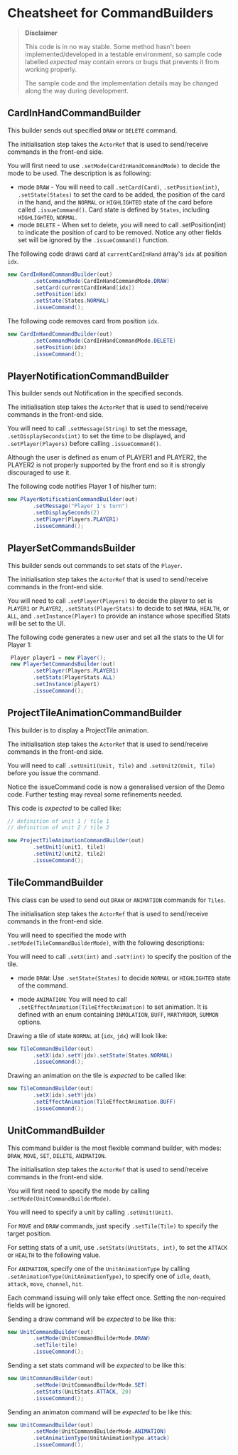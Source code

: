 # Cheatsheet for CommandBuilders

> **Disclaimer**
>
> This code is in no way stable. Some method hasn't been implemented/developed in a testable environment, so sample code labelled *expected* may contain errors or bugs that prevents it from working properly.
>
> The sample code and the implementation details may be changed along the way during development.

## CardInHandCommandBuilder

This builder sends out specified `DRAW` or `DELETE` command.

The initialisation step takes the `ActorRef` that is used to send/receive commands in the front-end side.

You will first need to use `.setMode(CardInHandCommandMode)` to decide the mode to be used. The description is as following:

* mode `DRAW` - You will need to call `.setCard(Card)`, `.setPosition(int)`, `.setState(States)` to set the card to be added, the position of the card in the hand, and the `NORMAL` or `HIGHLIGHTED` state of the card before called `.issueCommand()`. Card state is defined by `States`, including `HIGHLIGHTED`, `NORMAL`.
* mode `DELETE` - When set to delete, you will need to call .setPosition(int) to indicate the position of card to be removed. Notice any other fields set will be ignored by the `.issueCommand()` function.

The following code draws card at `currentCardInHand` array's `idx` at position `idx`.

```java
new CardInHandCommandBuilder(out)
        .setCommandMode(CardInHandCommandMode.DRAW)
        .setCard(currentCardInHand[idx])
        .setPosition(idx)
        .setState(States.NORMAL)
        .issueCommand();
```

The following code removes card from position `idx`.

```java
new CardInHandCommandBuilder(out)
        .setCommandMode(CardInHandCommandMode.DELETE)
        .setPosition(idx)
        .issueCommand();
```

## PlayerNotificationCommandBuilder

This builder sends out Notification in the specified seconds.

The initialisation step takes the `ActorRef` that is used to send/receive commands in the front-end side.

You will need to call `.setMessage(String)` to set the message, `.setDisplaySeconds(int)` to set the time to be displayed, and `.setPlayer(Players)` before calling `.issueCommand()`.

Although the user is defined as enum of PLAYER1 and PLAYER2, the PLAYER2 is not properly supported by the front end so it is strongly discouraged to use it.

The following code notifies Player 1 of his/her turn:

```java
new PlayerNotificationCommandBuilder(out)
		.setMessage("Player 1's turn")
		.setDisplaySeconds(2)
		.setPlayer(Players.PLAYER1)
		.issueCommand();
```

## PlayerSetCommandsBuilder

This builder sends out commands to set stats of the `Player`.

The initialisation step takes the `ActorRef` that is used to send/receive commands in the front-end side.

You will need to call `.setPlayer(Players)` to decide the player to set is `PLAYER1` or `PLAYER2`, `.setStats(PlayerStats)` to decide to set `MANA`, `HEALTH`, or `ALL`, and `.setInstance(Player)` to provide an instance whose specified Stats will be set to the UI.

The following code generates a new user and set all the stats to the UI for Player 1:

```java
 Player player1 = new Player();
 new PlayerSetCommandsBuilder(out)
        .setPlayer(Players.PLAYER1)
        .setStats(PlayerStats.ALL)
        .setInstance(player1)
        .issueCommand();
```

## ProjectTileAnimationCommandBuilder

This builder is to display a ProjectTile animation.

The initialisation step takes the `ActorRef` that is used to send/receive commands in the front-end side.

You will need to call `.setUnit1(Unit, Tile)` and `.setUnit2(Unit, Tile)` before you issue the command.

Notice the issueCommand code is now a generalised version of the Demo code. Further testing may reveal some refinements needed.

This code is *expected* to be called like:

```java
// definition of unit 1 / tile 1
// definition of unit 2 / tile 2

new ProjectTileAnimationCommandBuilder(out)
		.setUnit1(unit1, tile1)
		.setUnit2(unit2, tile2)
		.issueCommand();
```

## TileCommandBuilder

This class can be used to send out `DRAW` or `ANIMATION` commands for `Tiles`.

The initialisation step takes the `ActorRef` that is used to send/receive commands in the front-end side.

You will need to specified the mode with `.setMode(TileCommandBuilderMode)`, with the following descriptions:

You will need to call `.setX(int)` and `.setY(int)` to specify the position of the tile.

* mode `DRAW`: Use `.setState(States)` to decide `NORMAL` or `HIGHLIGHTED` state of the command.

* mode `ANIMATION`: You will need to call `.setEffectAnimation(TileEffectAnimation)` to set animation. It is defined with an enum containing `INMOLATION`, `BUFF`, `MARTYRDOM`, `SUMMON` options.

Drawing a tile of state `NORMAL` at (`idx`, `jdx`) will look like:

```java
new TileCommandBuilder(out)
		.setX(idx).setY(jdx).setState(States.NORMAL)
		.issueCommand();
```

Drawing an animation on the tile is *expected* to be called like:

```java
new TileCommandBuilder(out)
		.setX(idx).setY(jdx)
		.setEffectAnimation(TileEffectAnimation.BUFF)
		.issueCommand();
```

## UnitCommandBuilder

This command builder is the most flexible command builder, with modes: `DRAW`, `MOVE`, `SET`, `DELETE`, `ANIMATION`.

The initialisation step takes the `ActorRef` that is used to send/receive commands in the front-end side.

You will first need to specify the mode by calling `.setMode(UnitCommandBuilderMode)`.

You will need to specify a unit by calling `.setUnit(Unit)`.

For `MOVE` and `DRAW` commands, just specify `.setTile(Tile)` to specify the target position.

For setting stats of a unit, use `.setStats(UnitStats, int)`, to set the `ATTACK` or `HEALTH` to the following value.

For `ANIMATION`, specify one of the `UnitAnimationType` by calling `.setAnimationType(UnitAnimationType)`, to specify one of `idle`, `death`, `attack`, `move`, `channel`, `hit`.

Each command issuing will only take effect once. Setting the non-required fields will be ignored.

Sending a draw command will be *expected* to be like this:

```java
new UnitCommandBuilder(out)
		.setMode(UnitCommandBuilderMode.DRAW)
		.setTile(tile)
		.issueCommand();
```

Sending a set stats command will be *expected* to be like this:

```java
new UnitCommandBuilder(out)
		.setMode(UnitCommandBuilderMode.SET)
		.setStats(UnitStats.ATTACK, 20)
		.issueCommand();
```

Sending an animaton command will be *expected* to be like this:

```java
new UnitCommandBuilder(out)
		.setMode(UnitCommandBuilderMode.ANIMATION)
		.setAnimationType(UnitAnimationType.attack)
		.issueCommand();
```
